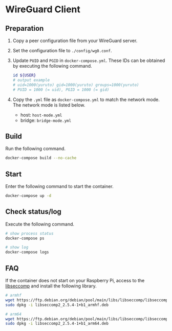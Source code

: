 # WireGuard Client

## Preparation
1. Copy a peer configuration file from your WireGuard server.
1. Set the configuration file to `./config/wg0.conf`.
1. Update `PUID` and `PGID` in `docker-compose.yml`. These IDs can be obtained by executing the following command.

    ```sh
    id ${USER}
    # output example
    # uid=1000(yuruto) gid=1000(yuruto) groups=1000(yuruto)
    # PUID = 1000 (= uid), PGID = 1000 (= gid)
    ```

1. Copy the `.yml` file as `docker-compose.yml` to match the network mode. The network mode is listed below.
    * host: `host-mode.yml`
    * bridge: `bridge-mode.yml`

## Build
Run the following command.

```sh
docker-compose build --no-cache
```

## Start
Enter the following command to start the container.

```sh
docker-compose up -d
```

## Check status/log
Execute the following command.

```sh
# show process status
docker-compose ps

# show log
docker-compose logs
```

## FAQ
If the container does not start on your Raspberry Pi, access to the [libseccomp](https://ftp.debian.org/debian/pool/main/libs/libseccomp/) and install the following library.

```sh
# armhf
wget https://ftp.debian.org/debian/pool/main/libs/libseccomp/libseccomp2_2.5.4-1+b1_armhf.deb
sudo dpkg -i libseccomp2_2.5.4-1+b1_armhf.deb

# arm64
wget https://ftp.debian.org/debian/pool/main/libs/libseccomp/libseccomp2_2.5.4-1+b1_arm64.deb
sudo dpkg -i libseccomp2_2.5.4-1+b1_arm64.deb
```

